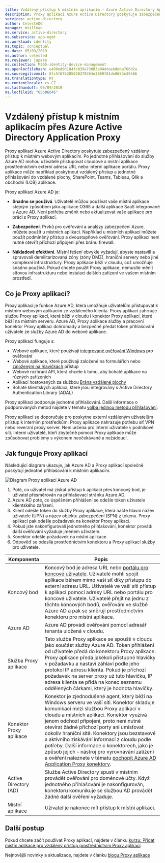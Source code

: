 ```yaml
---
title: Vzdálený přístup k místním aplikacím – Azure Active Directory Application Proxy | Microsoft Docx
description: Proxy aplikací Azure Active Directory poskytuje zabezpečený vzdálený přístup k místním webovým aplikacím. Po jednotné přihlašování do služby Azure AD mohou uživatelé přistupovat cloudové a místní aplikace prostřednictvím externí adresu URL nebo interní aplikace portálu. Proxy aplikace může například poskytnout vzdálený přístup a jednotné přihlašování do vzdálené plochy, SharePoint, Teams, Tableau, Qlik a obchodní (LOB) aplikace.
services: active-directory
author: CelesteDG
manager: mtillman
ms.service: active-directory
ms.subservice: app-mgmt
ms.workload: identity
ms.topic: conceptual
ms.date: 05/09/2019
ms.author: celested
ms.reviewer: japere
ms.collection: M365-identity-device-management
ms.openlocfilehash: e490ed9d104fc039a79083a94ddaebdeba766d2a
ms.sourcegitcommit: 8fc5f676285020379304e3869f01de0653e39466
ms.translationtype: MT
ms.contentlocale: cs-CZ
ms.lasthandoff: 05/09/2019
ms.locfileid: "65506646"
---
```

# <a name="remote-access-to-on-premises-applications-through-azure-active-directorys-application-proxy"></a>Vzdálený přístup k místním aplikacím přes Azure Active Directory Application Proxy 

Proxy aplikací Azure Active Directory poskytuje zabezpečený vzdálený přístup k místním webovým aplikacím. Po jednotné přihlašování do služby Azure AD mohou uživatelé přistupovat cloudové a místní aplikace prostřednictvím externí adresu URL nebo interní aplikace portálu. Proxy aplikace může například poskytnout vzdálený přístup a jednotné přihlašování do vzdálené plochy, SharePoint, Teams, Tableau, Qlik a obchodní (LOB) aplikace.

Proxy aplikací Azure AD je:

- **Snadno se používá**. Uživatelé můžou používat vaše místní aplikace stejným způsobem jako aplikace O365 a další aplikace SaaS integrované s Azure AD. Není potřeba změnit nebo aktualizovat vaše aplikace pro práci s Proxy aplikací. 

- **Zabezpečení**. Prvků pro ověřování a analýzy zabezpečení Azure, můžete použít u místních aplikací. Například u místních aplikací můžete použít podmíněný přístup a dvoustupňové ověřování. Proxy aplikací není nutné otevřít příchozí připojení přes bránu firewall.
 
- **Nákladově efektivní**. Místní řešení obvykle vyžadují, abyste nastavili a spravovali demilitarizovaná zóny (zóny DMZ), hraniční servery nebo jiné komplexní infrastruktury. Proxy aplikace běží v cloudu, což umožňuje snadno používá. Pokud chcete použít Proxy aplikace, nemusíte měnit síťovou infrastrukturu nebo instalaci dalších zařízení ve vašem místním prostředí.

## <a name="what-is-application-proxy"></a>Co je Proxy aplikací?
Proxy aplikací je funkce Azure AD, která umožňuje uživatelům přistupovat k místním webovým aplikacím ze vzdáleného klienta. Proxy aplikací zahrnuje službu Proxy aplikací, která běží v cloudu i konektor Proxy aplikací, které běží na místním serveru. Azure AD, Proxy aplikace služby a pracovní konektor Proxy aplikací dohromady a bezpečně předat token přihlašování uživatele ze služby Azure AD do webové aplikace.

Proxy aplikací funguje s:

* Webové aplikace, které používají [integrované ověřování Windows](application-proxy-configure-single-sign-on-with-kcd.md) pro ověřování  
* Webové aplikace, které používají založené na formulářích nebo [založeným na hlavičkách](application-proxy-configure-single-sign-on-with-ping-access.md) přístup  
* Webové rozhraní API, která chcete k tomu, aby bohaté aplikace na různých zařízeních  
* Aplikací hostovaných za službou [Brána vzdálené plochy](application-proxy-integrate-with-remote-desktop-services.md)  
* Bohaté klientských aplikací, které jsou integrovány s Active Directory Authentication Library (ADAL)

Proxy aplikací podporuje jednotné přihlašování. Další informace o podporovaných metod najdete v tématu [volba jedinou metodu přihlašování](what-is-single-sign-on.md#choosing-a-single-sign-on-method).

Proxy aplikací se doporučuje pro poskytne externí vzdáleným uživatelům přístup k interním prostředkům. Proxy aplikace nahrazuje potřebu síť VPN nebo reverzní proxy server. Není určena pro interní uživatele v podnikové síti.  Interní uživatelé, kteří zbytečně pomocí Proxy aplikace může způsobovat problémy s výkonem neočekávané a nežádoucí.

## <a name="how-application-proxy-works"></a>Jak funguje Proxy aplikací

Následující diagram ukazuje, jak Azure AD a Proxy aplikací společně poskytují jednotné přihlašování k místním aplikacím.

![Diagram Proxy aplikací Azure AD](./media/application-proxy/azureappproxxy.png)

1. Poté, co uživatel má získat přístup k aplikaci přes koncový bod, je uživatel přesměrován na přihlašovací stránku Azure AD. 
2. Azure AD poté, co úspěšném přihlášení se odešle token uživatele klientského zařízení.
3. Klient odešle token do služby Proxy aplikace, která načte hlavní název uživatele (UPN) a název objektu zabezpečení (SPN) z tokenu. Proxy aplikací pak odešle požadavek na konektor Proxy aplikací.
4. Pokud jste nakonfigurovali jednotného přihlašování, konektor provádí další ověřování vyžaduje jménem uživatele.
5. Konektor odešle požadavek na místní aplikace.  
6. Odpověď se odesílá prostřednictvím konektoru a Proxy aplikací služby pro uživatele.

| Komponenta | Popis |
| --------- | ----------- |
| Koncový bod  | Koncový bod je adresa URL nebo [portálu pro koncové uživatele](end-user-experiences.md). Uživatelé mohli spojit aplikace během mimo vaši síť díky přístupu do externí adresu URL. Uživatelé ve vaší síti přístup k aplikaci pomocí adresy URL nebo portálu pro koncové uživatele. Uživatelé přejít na jednu z těchto koncových bodů, ověřování ve službě Azure AD a pak se směrují prostřednictvím konektoru pro místní aplikace.|
| Azure AD | Azure AD provádí ověřování pomocí adresář tenanta uložená v cloudu. |
| Služba Proxy aplikace | Tato služba Proxy aplikace se spouští v cloudu jako součást služby Azure AD. Token přihlášení od uživatele předá do konektoru Proxy aplikace. Proxy aplikace předá jakékoli přístupné hlavičky v požadavku a nastaví záhlaví podle jeho protokol IP adresu klienta. Pokud je příchozí požadavek na server proxy už tuto hlavičku, IP adresa klienta se přidá na konec seznamu oddělených čárkami, který je hodnota hlavičky.|
| Konektor Proxy aplikace | Konektor je zjednodušené agent, který běží na Windows serveru ve vaší síti. Konektor skladuje komunikaci mezi službou Proxy aplikací v cloudu a místních aplikací. Konektor využívá jenom odchozí připojení, proto není nutné otevírat žádné příchozí porty ani umisťovat cokoliv hraniční sítě. Konektory jsou bezstavové a aktivního získávání informací z cloudu podle potřeby. Další informace o konektorech, jako je způsob jejich – nástroj pro vyrovnávání zatížení a ověření naleznete v tématu [pochopit Azure AD Application Proxy konektory](application-proxy-connectors.md).|
| Active Directory (AD) | Služba Active Directory spustí v místním provádět ověřování pro doménové účty. Když jednotného přihlašování je nakonfigurován, konektoru komunikuje se službou AD provádět žádné další ověření vyžaduje.
| Místní aplikace | Uživatel je nakonec mít přístup k místní aplikaci. 

## <a name="next-steps"></a>Další postup
Pokud chcete začít používat Proxy aplikací, najdete v článku [kurzu: Přidat místní aplikace pro vzdálený přístup prostřednictvím Proxy aplikací](application-proxy-add-on-premises-application.md). 

Nejnovější novinky a aktualizace, najdete v článku [blogu Proxy aplikace](https://blogs.technet.com/b/applicationproxyblog/)


